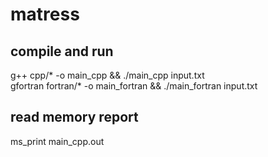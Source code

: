 # matress

## compile and run

g++ cpp/* -o main_cpp && ./main_cpp input.txt  
gfortran fortran/* -o main_fortran && ./main_fortran input.txt  

## read memory report

ms_print main_cpp.out  
